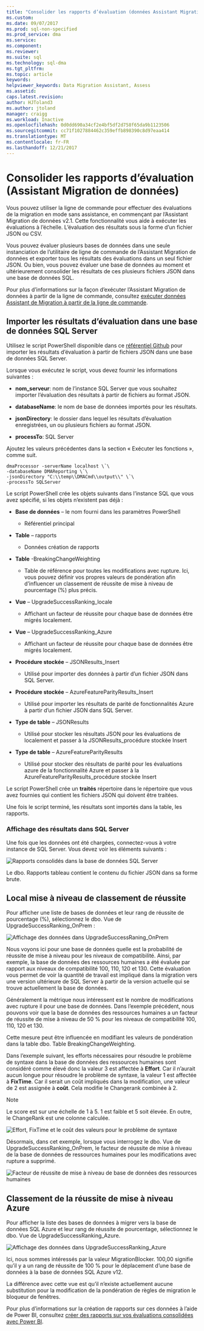 ```yaml
---
title: "Consolider les rapports d’évaluation (données Assistant Migration SQL Server) | Documents Microsoft"
ms.custom: 
ms.date: 09/07/2017
ms.prod: sql-non-specified
ms.prod_service: dma
ms.service: 
ms.component: 
ms.reviewer: 
ms.suite: sql
ms.technology: sql-dma
ms.tgt_pltfrm: 
ms.topic: article
keywords: 
helpviewer_keywords: Data Migration Assistant, Assess
ms.assetid: 
caps.latest.revision: 
author: HJToland3
ms.author: jtoland
manager: craigg
ms.workload: Inactive
ms.openlocfilehash: 0d0dd690a34cf2e4bf5df2d758f65da9b1123506
ms.sourcegitcommit: cc71f1027884462c359effb898390c8d97eaa414
ms.translationtype: MT
ms.contentlocale: fr-FR
ms.lasthandoff: 12/21/2017
---
```

# <a name="consolidate-assessment-reports-data-migration-assistant"></a>Consolider les rapports d’évaluation (Assistant Migration de données)

Vous pouvez utiliser la ligne de commande pour effectuer des évaluations de la migration en mode sans assistance, en commençant par l’Assistant Migration de données v2.1. Cette fonctionnalité vous aide à exécuter les évaluations à l’échelle.  L’évaluation des résultats sous la forme d’un fichier JSON ou CSV.

Vous pouvez évaluer plusieurs bases de données dans une seule instanciation de l’utilitaire de ligne de commande de l’Assistant Migration de données et exporter tous les résultats des évaluations dans un seul fichier JSON. Ou bien, vous pouvez évaluer une base de données au moment et ultérieurement consolider les résultats de ces plusieurs fichiers JSON dans une base de données SQL.

Pour plus d’informations sur la façon d’exécuter l’Assistant Migration de données à partir de la ligne de commande, consultez [exécuter données Assistant de Migration à partir de la ligne de commande](../dma/dma-commandline.md). 


## <a name="import-assessment-results-into-a-sql-server-database"></a>Importer les résultats d’évaluation dans une base de données SQL Server

Utilisez le script PowerShell disponible dans ce [référentiel Github](https://github.com/Microsoft/sql-server-samples/tree/master/samples/features/data-migration-assistant) pour importer les résultats d’évaluation à partir de fichiers JSON dans une base de données SQL Server.

Lorsque vous exécutez le script, vous devez fournir les informations suivantes : 

- **nom_serveur**: nom de l’instance SQL Server que vous souhaitez importer l’évaluation des résultats à partir de fichiers au format JSON.

- **databaseName**: le nom de base de données importés pour les résultats.

- **jsonDirectory**: le dossier dans lequel les résultats d’évaluation enregistrées, un ou plusieurs fichiers au format JSON.

- **processTo**: SQL Server

Ajoutez les valeurs précédentes dans la section « Exécuter les fonctions », comme suit.

```
dmaProcessor -serverName localhost \`\
-databaseName DMAReporting \`\
-jsonDirectory "C:\\temp\\DMACmd\\output\\" \`\
-processTo SQLServer
```

Le script PowerShell crée les objets suivants dans l’instance SQL que vous avez spécifié, si les objets n’existent pas déjà :

- **Base de données** – le nom fourni dans les paramètres PowerShell

  - Référentiel principal

- **Table** – rapports

  - Données création de rapports

- **Table** -BreakingChangeWeighting

  - Table de référence pour toutes les modifications avec rupture.  Ici, vous pouvez définir vos propres valeurs de pondération afin d’influencer un classement de réussite de mise à niveau de pourcentage (%) plus précis.

- **Vue** – UpgradeSuccessRanking\_locale

  - Affichant un facteur de réussite pour chaque base de données être migrés localement.

- **Vue** – UpgradeSuccessRanking\_Azure

  - Affichant un facteur de réussite pour chaque base de données être migrés localement.

- **Procédure stockée** – JSONResults\_Insert

  - Utilisé pour importer des données à partir d’un fichier JSON dans SQL Server.

- **Procédure stockée** – AzureFeatureParityResults\_Insert

  - Utilisé pour importer les résultats de parité de fonctionnalités Azure à partir d’un fichier JSON dans SQL Server.

- **Type de table** – JSONResults

  - Utilisé pour stocker les résultats JSON pour les évaluations de localement et passer à la JSONResults\_procédure stockée Insert

- **Type de table** – AzureFeatureParityResults

  - Utilisé pour stocker des résultats de parité pour les évaluations azure de la fonctionnalité Azure et passer à la AzureFeatureParityResults\_procédure stockée Insert

Le script PowerShell crée un **traités** répertoire dans le répertoire que vous avez fournies qui contient les fichiers JSON qui doivent être traitées.

Une fois le script terminé, les résultats sont importés dans la table, les rapports.

### <a name="viewing-the-results-in-sql-server"></a>Affichage des résultats dans SQL Server

Une fois que les données ont été chargées, connectez-vous à votre instance de SQL Server. Vous devez voir les éléments suivants :

![Rapports consolidés dans la base de données SQL Server](../dma/media/DMAReportingDatabase.png)

Le dbo. Rapports tableau contient le contenu du fichier JSON dans sa forme brute.

## <a name="on-premises-upgrade-success-ranking"></a>Local mise à niveau de classement de réussite

Pour afficher une liste de bases de données et leur rang de réussite de pourcentage (%), sélectionnez le dbo. Vue de UpgradeSuccessRanking_OnPrem :

![Affichage des données dans UpgradeSuccessRaning_OnPrem](../dma/media/UpgradeSuccessRankingView.png)

Nous voyons ici pour une base de données quelle est la probabilité de réussite de mise à niveau pour les niveaux de compatibilité.  Ainsi, par exemple, la base de données des ressources humaines a été évaluée par rapport aux niveaux de compatibilité 100, 110, 120 et 130.  Cette évaluation vous permet de voir la quantité de travail est impliqué dans la migration vers une version ultérieure de SQL Server à partir de la version actuelle qui se trouve actuellement la base de données.

Généralement la métrique nous intéressent est le nombre de modifications avec rupture il pour une base de données.  Dans l’exemple précédent, nous pouvons voir que la base de données des ressources humaines a un facteur de réussite de mise à niveau de 50 % pour les niveaux de compatibilité 100, 110, 120 et 130.

Cette mesure peut être influencée en modifiant les valeurs de pondération dans la table dbo. Table BreakingChangeWeighting.

Dans l’exemple suivant, les efforts nécessaires pour résoudre le problème de syntaxe dans la base de données des ressources humaines sont considéré comme élevé donc la valeur 3 est affectée à **Effort**. Car il n’aurait aucun longue pour résoudre le problème de syntaxe, la valeur 1 est affectée à **FixTime**. Car il serait un coût impliqués dans la modification, une valeur de 2 est assignée à **coût**.  Cela modifie le Changerank combinée à 2.

> [!NOTE]
> Le score est sur une échelle de 1 à 5.  1 est faible et 5 soit élevée. En outre, le ChangeRank est une colonne calculée.

![Effort, FixTime et le coût des valeurs pour le problème de syntaxe](../dma/media/SyntaxIssueEffort.png)

Désormais, dans cet exemple, lorsque vous interrogez le dbo. Vue de UpgradeSuccessRanking_OnPrem, le facteur de réussite de mise à niveau de la base de données de ressources humaines pour les modifications avec rupture a supprimé.

![Facteur de réussite de mise à niveau de base de données des ressources humaines](../dma/media/UpgradeSuccessFactor_HR.png)

## <a name="azure-upgrade-success-ranking"></a>Classement de la réussite de mise à niveau Azure

Pour afficher la liste des bases de données à migrer vers la base de données SQL Azure et leur rang de réussite de pourcentage, sélectionnez le dbo. Vue de UpgradeSuccessRanking_Azure.

![Affichage des données dans UpgradeSuccessRanking_Azure](../dma/media/UpgradeSuccessRankingView_Azure.png)

Ici, nous sommes intéressés par la valeur MigrationBlocker.  100,00 signifie qu’il y a un rang de réussite de 100 % pour le déplacement d’une base de données à la base de données SQL Azure v12.

La différence avec cette vue est qu’il n’existe actuellement aucune substitution pour la modification de la pondération de règles de migration le bloqueur de fenêtres.

Pour plus d’informations sur la création de rapports sur ces données à l’aide de Power BI, consultez [créer des rapports sur vos évaluations consolidées avec Power BI](../dma/dma-powerbiassesreport.md).


